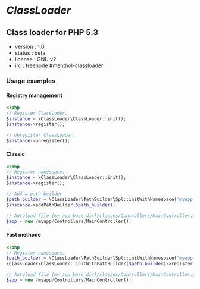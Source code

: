# *ClassLoader*
## Class loader for PHP 5.3

* version : 1.0
* status : beta
* license : GNU v2
* irc : freenode #menthol-classloader

### Usage examples

#### Registry management

```php
<?php
// Register ClassLoder.
$instance = \ClassLoader\ClassLoader::init();
$instance->register();

// Unregister ClassLoader.
$instance->unregister();
```

#### Classic

```php
<?php
// Register namespace.
$instance = \ClassLoader\ClassLoader::init();
$instance->register();

// Add a path builder
$path_builder = \ClassLoader\PathBuilder\Spl::initWithNamespace('myapp', '/my/app/directory');
$instance->addPathBuilder($path_builder);

// Autoload file {my_app_base_dir}/classes/Controllers/MainController.php.
$app = new /myapp/Controllers/MainController();
```

#### Fast methode

```php
<?php
// Register namespace.
$path_builder = \ClassLoader\PathBuilder\Spl::initWithNamespace('myapp', '/my/app/directory');
\ClassLoader\ClassLoader::initWithPathBuilder($path_builder)->register();

// Autoload file {my_app_base_dir}/classes/Controllers/MainController.php.
$app = new /myapp/Controllers/MainController();
```


